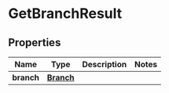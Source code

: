 

# GetBranchResult


## Properties

| Name | Type | Description | Notes |
|------------ | ------------- | ------------- | -------------|
|**branch** | [**Branch**](Branch.md) |  |  |




